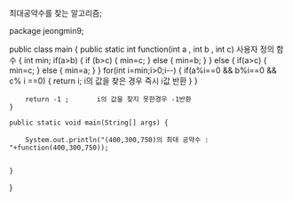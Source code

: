 최대공약수를 찾는 알고리즘;

package jeongmin9;

public class main {
	public static int function(int a , int b , int c)      사용자 정의 함수
	{
		int min;
		if(a>b)
		{
			if (b>c)
			{
				min=c;
			}
			else
			{
				min=b;
			}
		}
		else
		{
			if(a>c)
			{
				min=c;
			}
			else
			{
				min=a;
			}
		}
		for(int i=min;i>0;i--)
		{
			if(a%i==0 && b%i==0 && c% i ==0)
			{
				return i;     i의 값을 찾은 경우 즉시 i값 반환
			}
}
		
		return -1 ;       i의 값을 찾지 못한경우 -1반환
	}

	public static void main(String[] args) {

		System.out.println("(400,300,750)의 최대 공약수 : "+function(400,300,750));
	

	}

}
